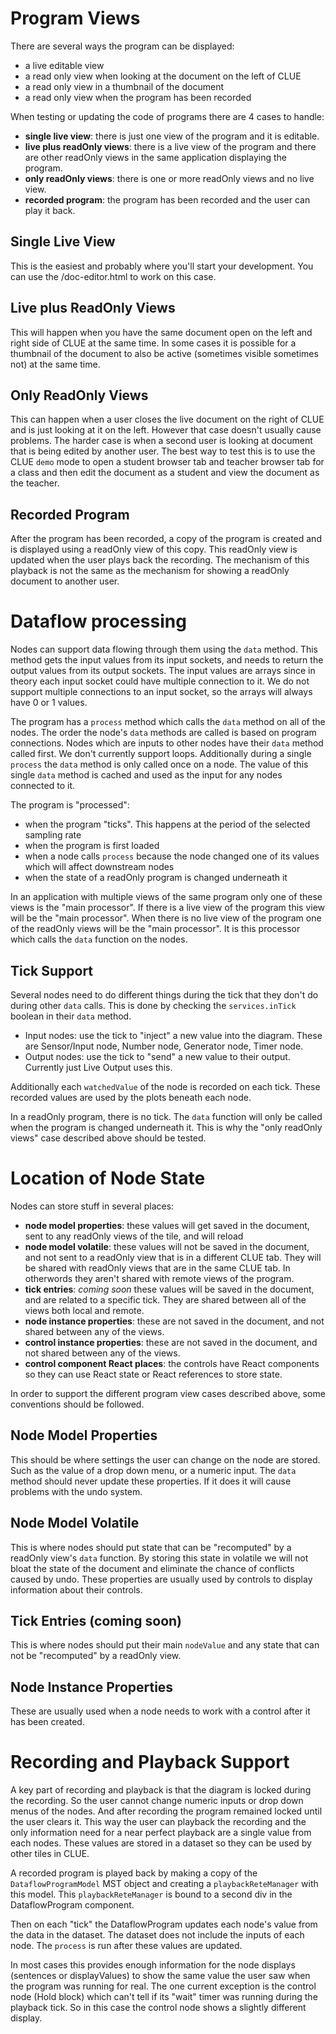 # Program Views

There are several ways the program can be displayed:
- a live editable view
- a read only view when looking at the document on the left of CLUE
- a read only view in a thumbnail of the document
- a read only view when the program has been recorded

When testing or updating the code of programs there are 4 cases to handle:
- **single live view**: there is just one view of the program and it is editable.
- **live plus readOnly views**: there is a live view of the program and there are other readOnly views in the same application displaying the program.
- **only readOnly views**: there is one or more readOnly views and no live view.
- **recorded program**: the program has been recorded and the user can play it back.

## Single Live View
This is the easiest and probably where you'll start your development. You can use the /doc-editor.html to work on this case.

## Live plus ReadOnly Views
This will happen when you have the same document open on the left and right side of CLUE at the same time. In some cases it is possible for a thumbnail of the document to also be active (sometimes visible sometimes not) at the same time.

## Only ReadOnly Views
This can happen when a user closes the live document on the right of CLUE and is just looking at it on the left. However that case doesn't usually cause problems. The harder case is when a second user is looking at document that is being edited by another user. The best way to test this is to use the CLUE `demo` mode to open a student browser tab and teacher browser tab for a class and then edit the document as a student and view the document as the teacher.

## Recorded Program
After the program has been recorded, a copy of the program is created and is displayed using a readOnly view of this copy. This readOnly view is updated when the user plays back the recording. The mechanism of this playback is not the same as the mechanism for showing a readOnly document to another user.

# Dataflow processing

Nodes can support data flowing through them using the `data` method. This method gets the input values from its input sockets, and needs to return the output values from its output sockets. The input values are arrays since in theory each input socket could have multiple connection to it. We do not support multiple connections to an input socket, so the arrays will always have 0 or 1 values.

The program has a `process` method which calls the `data` method on all of the nodes. The order the node's `data` methods are called is based on program connections. Nodes which are inputs to other nodes have their `data` method called first. We don't currently support loops. Additionally during a single `process` the `data` method is only called once on a node. The value of this single `data` method is cached and used as the input for any nodes connected to it.

The program is "processed":
- when the program "ticks". This happens at the period of the selected sampling rate
- when the program is first loaded
- when a node calls `process` because the node changed one of its values which will affect downstream nodes
- when the state of a readOnly program is changed underneath it

In an application with multiple views of the same program only one of these views is the "main processor". If there is a live view of the program this view will be the "main processor". When there is no live view of the program one of the readOnly views will be the "main processor". It is this processor which calls the `data` function on the nodes.

## Tick Support

Several nodes need to do different things during the tick that they don't do during other `data` calls. This is done by checking the `services.inTick` boolean in their `data` method.

- Input nodes: use the tick to "inject" a new value into the diagram. These are Sensor/Input node, Number node, Generator node, Timer node.
- Output nodes: use the tick to "send" a new value to their output. Currently just Live Output uses this.

Additionally each `watchedValue` of the node is recorded on each tick. These recorded values are used by the plots beneath each node.

In a readOnly program, there is no tick. The `data` function will only be called when the program is changed underneath it. This is why the "only readOnly views" case described above should be tested.

# Location of Node State

Nodes can store stuff in several places:
- **node model properties**: these values will get saved in the document, sent to any readOnly views of the tile, and will reload
- **node model volatile**: these values will not be saved in the document, and not sent to a readOnly view that is in a different CLUE tab. They will be shared with readOnly views that are in the same CLUE tab. In otherwords they aren't shared with remote views of the program.
- **tick entries**: *coming soon* these values will be saved in the document, and are related to a specific tick. They are shared between all of the views both local and remote.
- **node instance properties**: these are not saved in the document, and not shared between any of the views.
- **control instance properties**: these are not saved in the document, and not shared between any of the views.
- **control component React places**: the controls have React components so they can use React state or React references to store state.

In order to support the different program view cases described above, some conventions should be followed.

## Node Model Properties
This should be where settings the user can change on the node are stored. Such as the value of a drop down menu, or a numeric input. The `data` method should never update these properties. If it does it will cause problems with the undo system.

## Node Model Volatile
This is where nodes should put state that can be "recomputed" by a readOnly view's `data` function. By storing this state in volatile we will not bloat the state of the document and eliminate the chance of conflicts caused by undo. These properties are usually used by controls to display information about their controls.

## Tick Entries (coming soon)
This is where nodes should put their main `nodeValue` and any state that can not be "recomputed" by a readOnly view.

## Node Instance Properties
These are usually used when a node needs to work with a control after it has been created.

# Recording and Playback Support

A key part of recording and playback is that the diagram is locked during the recording. So the user cannot change numeric inputs or drop down menus of the nodes. And after recording the program remained locked until the user clears it. This way the user can playback the recording and the only information need for a near perfect playback are a single value from each nodes. These values are stored in a dataset so they can be used by other tiles in CLUE.

A recorded program is played back by making a copy of the `DataflowProgramModel` MST object and creating a `playbackReteManager` with this model. This `playbackReteManager` is bound to a second div in the DataflowProgram component.

Then on each "tick" the DataflowProgram updates each node's value from the data in the dataset. The dataset does not include the inputs of each node. The `process` is run after these values are updated.

In most cases this provides enough information for the node displays (sentences or displayValues) to show the same value the user saw when the program was running for real. The one current exception is the control node (Hold block) which can't tell if its "wait" timer was running during the playback tick. So in this case the control node shows a slightly different display.

